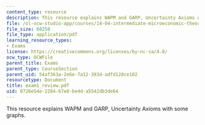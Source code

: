 ```yaml
---
content_type: resource
description: This resource explains WAPM and GARP, Uncertainty Axioms with some graphs.
file: /ol-ocw-studio-app/courses/14-04-intermediate-microeconomic-theory-fall-2006/0726e54e228467e8be4da5542db3de64_exam1_review.pdf
file_size: 60258
file_type: application/pdf
learning_resource_types:
- Exams
license: https://creativecommons.org/licenses/by-nc-sa/4.0/
ocw_type: OCWFile
parent_title: Exams
parent_type: CourseSection
parent_uid: 54af363a-2e6e-7a12-393d-adfd128ce102
resourcetype: Document
title: exam1_review.pdf
uid: 0726e54e-2284-67e8-be4d-a5542db3de64
---
```

This resource explains WAPM and GARP, Uncertainty Axioms with some graphs.